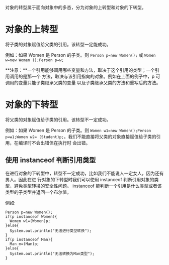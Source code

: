 对象的转型属于面向对象中的多态，分为对象的上转型和对象的下转型。

# 对象的上转型
将子类的对象赋值给父类的引用。该转型一定能成功。

例如：如果 Women 是 Person 的子类。则 `Person p=new Women();` 或 `Women w=new Women
();Person p=w;`

**注意：**一个引用能够调用哪些变量和方法，取决于这个引用的类型；一个引用调用的是那一个
方法，取决与该引用指向的对象。例如在上面的例子中，p 可调用的变量只能子类继承父类的变量
以及子类继承父类的方法和重写后的方法。

# 对象的下转型
将父类的对象赋值给子类的引用。该转型不一定成功。

例如：如果 Women 是 Person 的子类。则 `Women w1=new Women();Person p=w1;Women w2=
(Student)p;`。我们不能直接将父类的对象直接赋值给子类的引用，在编译时不会出错但在执行时
会出错。
## 使用 instanceof 判断引用类型
在进行对象的下转型中，转型不一定成功，比如我们不能说人一定女人，因为还有男人。因此在进
行对象的下转型时我们可以使用 instanceof 判断引用对象的类型，避免类型转换的安全性问题。
instanceof 能判断一个引用是什么类型或者该类型的子类型并返回一个布尔值。

例如:

    Person p=new Women();
    if(p instanceof Women){
      Women w1=(Women)p;
    }else{
      System.out.println("无法进行类型转换");
    }
    if(p instanceof Man){
      Man m=(Man)p;
    }else{
      System.out.println("无法转换为Man类型");
    }
